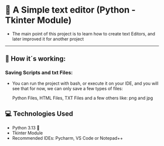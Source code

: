 # 🐍 A Simple text editor (Python - Tkinter Module)

- The main point of this project is to learn how to create text Editors, and later improved it for another project
---

## 🚀 How it´s working:

###  Saving Scripts and txt Files:

- You can run the project with bash, or execute it on your IDE, and you will see that for now, we can only save a few types of files:


    Python Files, HTML Files, TXT Files and a few others like: png and jpg
## 💻 Technologies Used

- Python 3.13 🐍
- Tkinter Module
- Recommended IDEs: Pycharm, VS Code or Notepad++
